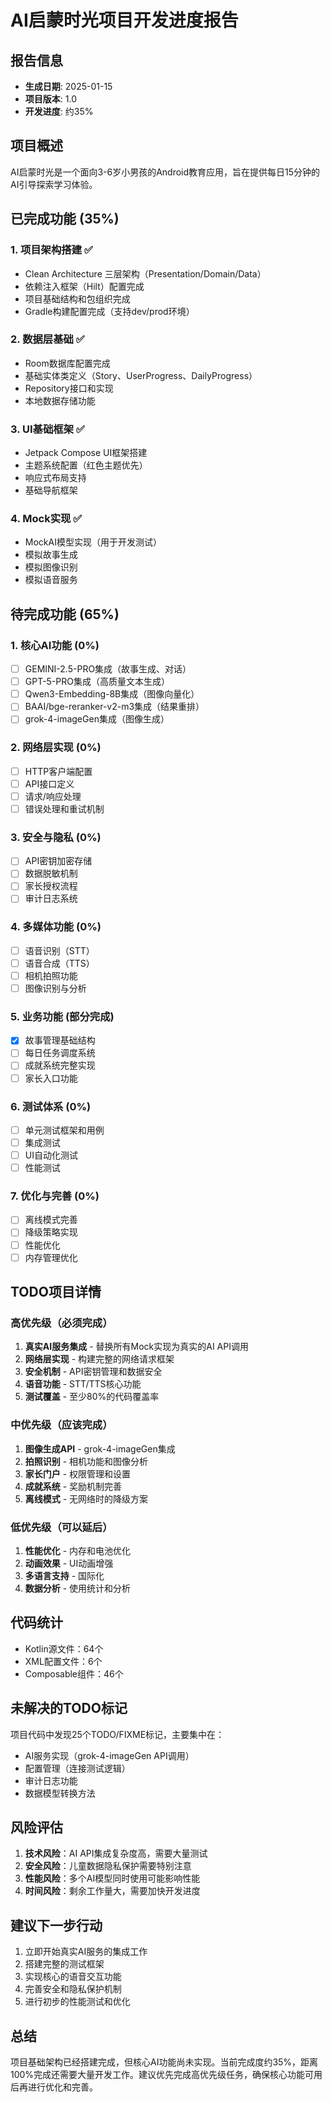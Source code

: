 # AI启蒙时光项目开发进度报告

## 报告信息
- **生成日期**: 2025-01-15
- **项目版本**: 1.0
- **开发进度**: 约35%

## 项目概述
AI启蒙时光是一个面向3-6岁小男孩的Android教育应用，旨在提供每日15分钟的AI引导探索学习体验。

## 已完成功能 (35%)

### 1. 项目架构搭建 ✅
- Clean Architecture 三层架构（Presentation/Domain/Data）
- 依赖注入框架（Hilt）配置完成
- 项目基础结构和包组织完成
- Gradle构建配置完成（支持dev/prod环境）

### 2. 数据层基础 ✅
- Room数据库配置完成
- 基础实体类定义（Story、UserProgress、DailyProgress）
- Repository接口和实现
- 本地数据存储功能

### 3. UI基础框架 ✅
- Jetpack Compose UI框架搭建
- 主题系统配置（红色主题优先）
- 响应式布局支持
- 基础导航框架

### 4. Mock实现 ✅
- MockAI模型实现（用于开发测试）
- 模拟故事生成
- 模拟图像识别
- 模拟语音服务

## 待完成功能 (65%)

### 1. 核心AI功能 (0%)
- [ ] GEMINI-2.5-PRO集成（故事生成、对话）
- [ ] GPT-5-PRO集成（高质量文本生成）
- [ ] Qwen3-Embedding-8B集成（图像向量化）
- [ ] BAAI/bge-reranker-v2-m3集成（结果重排）
- [ ] grok-4-imageGen集成（图像生成）

### 2. 网络层实现 (0%)
- [ ] HTTP客户端配置
- [ ] API接口定义
- [ ] 请求/响应处理
- [ ] 错误处理和重试机制

### 3. 安全与隐私 (0%)
- [ ] API密钥加密存储
- [ ] 数据脱敏机制
- [ ] 家长授权流程
- [ ] 审计日志系统

### 4. 多媒体功能 (0%)
- [ ] 语音识别（STT）
- [ ] 语音合成（TTS）
- [ ] 相机拍照功能
- [ ] 图像识别与分析

### 5. 业务功能 (部分完成)
- [x] 故事管理基础结构
- [ ] 每日任务调度系统
- [ ] 成就系统完整实现
- [ ] 家长入口功能

### 6. 测试体系 (0%)
- [ ] 单元测试框架和用例
- [ ] 集成测试
- [ ] UI自动化测试
- [ ] 性能测试

### 7. 优化与完善 (0%)
- [ ] 离线模式完善
- [ ] 降级策略实现
- [ ] 性能优化
- [ ] 内存管理优化

## TODO项目详情

### 高优先级（必须完成）
1. **真实AI服务集成** - 替换所有Mock实现为真实的AI API调用
2. **网络层实现** - 构建完整的网络请求框架
3. **安全机制** - API密钥管理和数据安全
4. **语音功能** - STT/TTS核心功能
5. **测试覆盖** - 至少80%的代码覆盖率

### 中优先级（应该完成）
1. **图像生成API** - grok-4-imageGen集成
2. **拍照识别** - 相机功能和图像分析
3. **家长门户** - 权限管理和设置
4. **成就系统** - 奖励机制完善
5. **离线模式** - 无网络时的降级方案

### 低优先级（可以延后）
1. **性能优化** - 内存和电池优化
2. **动画效果** - UI动画增强
3. **多语言支持** - 国际化
4. **数据分析** - 使用统计和分析

## 代码统计
- Kotlin源文件：64个
- XML配置文件：6个
- Composable组件：46个

## 未解决的TODO标记
项目代码中发现25个TODO/FIXME标记，主要集中在：
- AI服务实现（grok-4-imageGen API调用）
- 配置管理（连接测试逻辑）
- 审计日志功能
- 数据模型转换方法

## 风险评估
1. **技术风险**：AI API集成复杂度高，需要大量测试
2. **安全风险**：儿童数据隐私保护需要特别注意
3. **性能风险**：多个AI模型同时使用可能影响性能
4. **时间风险**：剩余工作量大，需要加快开发进度

## 建议下一步行动
1. 立即开始真实AI服务的集成工作
2. 搭建完整的测试框架
3. 实现核心的语音交互功能
4. 完善安全和隐私保护机制
5. 进行初步的性能测试和优化

## 总结
项目基础架构已经搭建完成，但核心AI功能尚未实现。当前完成度约35%，距离100%完成还需要大量开发工作。建议优先完成高优先级任务，确保核心功能可用后再进行优化和完善。